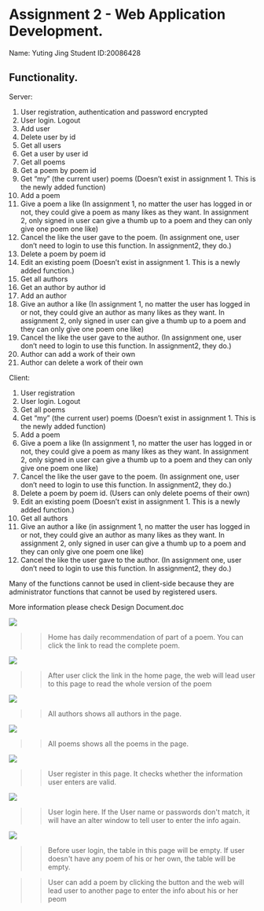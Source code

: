 # Assignment 2 - Web Application Development.

Name: Yuting Jing 
Student ID:20086428

## Functionality.
Server:
1)	User registration, authentication and password encrypted
2)	User login. Logout
3)	Add user
4)	Delete user by id
5)	Get all users
6)	Get a user by user id
7)	Get all poems
8)	Get a poem by poem id
9)	Get “my” (the current user) poems (Doesn’t exist in assignment 1. This is the newly added function)
10)	Add a poem
11)	Give a poem a like (In assignment 1, no matter the user has logged in or not, they could give a poem as many likes as they want. In assignment 2, only signed in user can give a thumb up to a poem and they can only give one poem one like)
12)	Cancel the like the user gave to the poem. (In assignment one, user don’t need to login to use this function. In assignment2, they do.)
13)	Delete a poem by poem id
14)	Edit an existing poem (Doesn’t exist in assignment 1. This is a newly added function.)
15)	Get all authors
16)	Get an author by author id
17)	Add an author
18)	Give an author a like (In assignment 1, no matter the user has logged in or not, they could give an author as many likes as they want. In assignment 2, only signed in user can give a thumb up to a poem and they can only give one poem one like)
19)	Cancel the like the user gave to the author. (In assignment one, user don’t need to login to use this function. In assignment2, they do.)
20)	Author can add a work of their own
21)	Author can delete a work of their own

Client:
1)	User registration
2)	User login. Logout
3)	Get all poems
4)	Get “my” (the current user) poems (Doesn’t exist in assignment 1. This is the newly added function)
5)	Add a poem
6)	Give a poem a like (In assignment 1, no matter the user has logged in or not, they could give a poem as many likes as they want. In assignment 2, only signed in user can give a thumb up to a poem and they can only give one poem one like)
7)	Cancel the like the user gave to the poem. (In assignment one, user don’t need to login to use this function. In assignment2, they do.)
8)	Delete a poem by poem id. (Users can only delete poems of their own)
9)	Edit an existing poem (Doesn’t exist in assignment 1. This is a newly added function.)
10)	Get all authors
11)	Give an author a like (in assignment 1, no matter the user has logged in or not, they could give an author as many likes as they want. In assignment 2, only signed in user can give a thumb up to a poem and they can only give one poem one like)
12)	Cancel the like the user gave to the author. (In assignment one, user don’t need to login to use this function. In assignment2, they do.)

Many of the functions cannot be used in client-side because they are administrator functions that cannot be used by registered users.

More information please check Design Document.doc

![][Home]
>>Home has daily recommendation of part of a poem. You can click the link to read the complete poem.

![][LookPoem]
>>After user click the link in the home page, the web will lead user to this page to read the whole version of the poem

![][Authors]
>>All authors shows all authors in the page.

![][AllPoems]
>>All poems shows all the poems in the page.

![][Register]
>>User register in this page. It checks whether the information user enters are valid.

![][Login]
>>User login here. If the User name or passwords don't match, it will have an alter window to tell user to enter the info again.

![][MyPoem]
>>Before user login, the table in this page will be empty. If user doesn't have any poem of his or her own, the table will be empty. 

>>User can add a poem by clicking the button and the web will lead user to another page to enter the info about his or her peom



[Home]: ./img/Home.png
[Authors]:./img/Authors.png
[AllPoems]:./img/AllPoems.png
[Register]:./img/Register.png
[Login]:./img/Login.png
[MyPoem]:./img/MyPoem.png
[LookPoem]:./img/LookPoem.png
